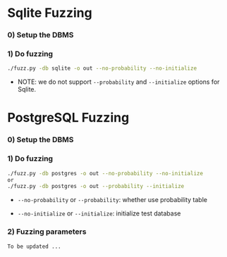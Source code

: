 # Sqlite Fuzzing

### 0) Setup the DBMS

### 1) Do fuzzing

``` bash
./fuzz.py -db sqlite -o out --no-probability --no-initialize
```

* NOTE: we do not support `--probability` and `--initialize` options for Sqlite.

# PostgreSQL Fuzzing

### 0) Setup the DBMS

### 1) Do fuzzing

``` bash
./fuzz.py -db postgres -o out --no-probability --no-initialize
or 
./fuzz.py -db postgres -o out --probability --initialize

```
* `--no-probability` or `--probability`: whether use probability table

* `--no-initialize` or `--initialize`: initialize test database

### 2) Fuzzing parameters

`To be updated ...`